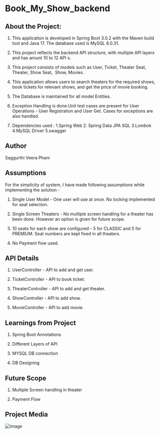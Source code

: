 # Book_My_Show_backend

## About the Project:

1. This application is developed in Spring Boot 3.0.2 with the Maven build tool and Java 17. The database used is MySQL 8.0.31.

2. This project reflects the backend API structure, with multiple API layers and has arount 10 to 12 API s.

3. This project consists of models such as User, Ticket, Theater Seat, Theater, Show Seat,  Show, Movies.

4. This application allows users to search theaters for the required shows, book tickets for relevant shows, and get the price of movie booking.

5. The Database is maintained for all model Entities.

6. Exception Handling is done.Unit test cases are present for User Operations - User Registration and User Get. Cases for exceptions are also handled.

7. Dependencies used : 1.Spring Web   2. Spring Data JPA SQL   3.Lombok   4.MySQL Driver   5.swagger

## Author

Saggurthi Veera Phani

## Assumptions

For the simplicity of system, I have made following assumptions while implementing the solution -

1. Single User Model - One user will use at once. No locking implemented for seat selection.

2. Single Screen Theaters - No multiple screen handling for a theater has been done. However an option is given for future scope.

3. 10 seats for each show are configured - 5 for CLASSIC and 5 for PREMIUM. Seat numbers are kept fixed in all theaters.

4. No Payment flow used.

## API Details

1. UserController - API to add and get user.

2. TicketController - API to book ticket.

3. TheaterController - API to add and get theater.

4. ShowController - API to add show.

5. MovieController - API to add movie.

## Learnings from Project

1. Spring Boot Annotations
 
2. Different Layers of API
 
3. MYSQL DB connection
 
4. DB Designing

## Future Scope

1. Multiple Screen handling in theater

2. Payment Flow

## Project Media

![image](https://user-images.githubusercontent.com/116447342/217995468-4ee5c089-2e04-4e24-93bb-7e64a00dc57e.png)


